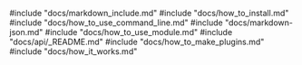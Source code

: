 #include "docs/markdown_include.md"
#include "docs/how_to_install.md"
#include "docs/how_to_use_command_line.md"
#include "docs/markdown-json.md"
#include "docs/how_to_use_module.md"
#include "docs/api/_README.md"
#include "docs/how_to_make_plugins.md"
#include "docs/how_it_works.md"